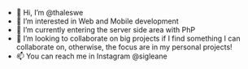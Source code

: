 - 👋 Hi, I’m @thaleswe
- 👀 I’m interested in Web and Mobile development
- 🌱 I’m currently entering the server side area with PhP
- 💞️ I’m looking to collaborate on big projects if I find something I can collaborate on, otherwise, the focus are in my personal projects!
- 📫 You can reach me in Instagram @sigleane
